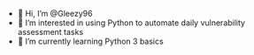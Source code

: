 - 👋 Hi, I’m @Gleezy96
- 👀 I’m interested in using Python to automate daily vulnerability assessment tasks
- 🌱 I’m currently learning Python 3 basics

<!---
Gleezy96/Gleezy96 is a ✨ special ✨ repository because its `README.md` (this file) appears on your GitHub profile.
You can click the Preview link to take a look at your changes.
--->
